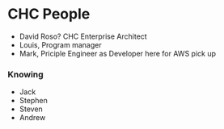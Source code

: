 # CHC People

- David Roso? CHC Enterprise Architect
- Louis, Program manager
- Mark, Priciple Engineer as Developer here for AWS pick up

### Knowing

- Jack
- Stephen
- Steven
- Andrew
